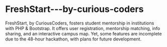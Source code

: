 # FreshStart---by-curious-coders
 FreshStart, by CuriousCoders, fosters student mentorship in institutions with PHP &amp; Bootstrap. It offers user registration, mentorship matching, info sharing, and an interactive campus map. Yet, some features are incomplete due to the 48-hour hackathon, with plans for future development.
